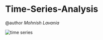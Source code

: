 # Time-Series-Analysis
@author *Mohnish Lavania*

![time series](https://user-images.githubusercontent.com/57325166/95171618-cdf7e000-07d3-11eb-8add-28ca35949d49.png)




